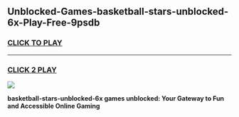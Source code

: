 
## Unblocked-Games-basketball-stars-unblocked-6x-Play-Free-9psdb
<h3>
<a href="https://premium76.site?title=basketball-stars-unblocked-6x&ref=20M">CLICK TO PLAY</a></h3>
<hr>

<h3>
<a href="https://premium76.site?title=basketball-stars-unblocked-6x&ref=20M">CLICK 2 PLAY</a>
  
</h3>

<a href="https://premium76.site?title=basketball-stars-unblocked-6x&ref=19M"><img src="https://clearcache.store/games.png"></a>


**basketball-stars-unblocked-6x games unblocked: Your Gateway to Fun and Accessible Online Gaming**

